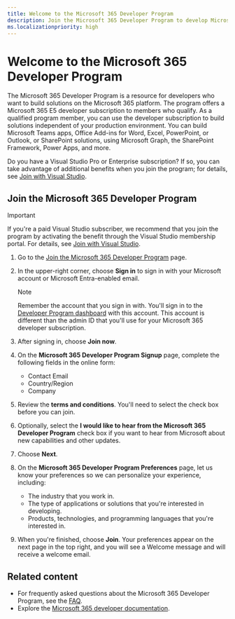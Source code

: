 ```yaml
---
title: Welcome to the Microsoft 365 Developer Program
description: Join the Microsoft 365 Developer Program to develop Microsoft 365 solutions independent of your production environment.
ms.localizationpriority: high
---
```


# Welcome to the Microsoft 365 Developer Program

The Microsoft 365 Developer Program is a resource for developers who want to build solutions on the Microsoft 365 platform. The program offers a Microsoft 365 E5 developer subscription to members who qualify. As a qualified program member, you can use the developer subscription to build solutions independent of your production environment. You can build Microsoft Teams apps, Office Add-ins for Word, Excel, PowerPoint, or Outlook, or SharePoint solutions, using Microsoft Graph, the SharePoint Framework, Power Apps, and more.

Do you have a Visual Studio Pro or Enterprise subscription? If so, you can take advantage of additional benefits when you join the program; for details, see [Join with Visual Studio](join-with-visual-studio.md).

## Join the Microsoft 365 Developer Program

> [!IMPORTANT]
> If you're a paid Visual Studio subscriber, we recommend that you join the program by activating the benefit through the Visual Studio membership portal. For details, see [Join with Visual Studio](join-with-visual-studio.md).

1. Go to the [Join the Microsoft 365 Developer Program](https://developer.microsoft.com/en-us/microsoft-365/dev-program) page. 

2. In the upper-right corner, choose **Sign in** to sign in with your Microsoft account or Microsoft Entra-enabled email.

    > [!NOTE]
    > Remember the account that you sign in with. You'll sign in to the [Developer Program dashboard](https://developer.microsoft.com/en-us/microsoft-365/profile) with this account. This account is different than the admin ID that you'll use for your Microsoft 365 developer subscription.

3. After signing in, choose **Join now**.

4. On the **Microsoft 365 Developer Program Signup** page, complete the following fields in the online form:

    - Contact Email
    - Country/Region
    - Company

5. Review the **terms and conditions**. You'll need to select the check box before you can join.

6. Optionally, select the **I would like to hear from the Microsoft 365 Developer Program** check box if you want to hear from Microsoft about new capabilities and other updates. 

7. Choose **Next**.

8. On the **Microsoft 365 Developer Program Preferences** page, let us know your preferences so we can personalize your experience, including:

    - The industry that you work in.
    - The type of applications or solutions that you're interested in developing.
    - Products, technologies, and programming languages that you're interested in.

9. When you're finished, choose **Join**. Your preferences appear on the next page in the top right, and you will see a Welcome message and will receive a welcome email.



## Related content

- For frequently asked questions about the Microsoft 365 Developer Program, see the [FAQ](microsoft-365-developer-program-faq.yml).
- Explore the [Microsoft 365 developer documentation](/microsoft-365/developer).
